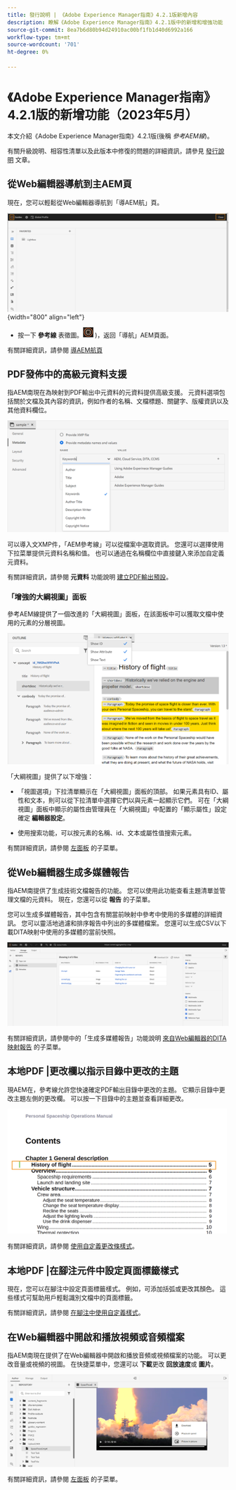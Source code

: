 ```yaml
---
title: 發行說明 | 《Adobe Experience Manager指南》4.2.1版新增內容
description: 瞭解《Adobe Experience Manager指南》4.2.1版中的新增和增強功能
source-git-commit: 8ea7b6d80b94d24910ac00bf1fb1d40d6992a166
workflow-type: tm+mt
source-wordcount: '701'
ht-degree: 0%

---
```


# 《Adobe Experience Manager指南》4.2.1版的新增功能（2023年5月）

本文介紹《Adobe Experience Manager指南》4.2.1版(後稱 *參考AEM線*)。

有關升級說明、相容性清單以及此版本中修復的問題的詳細資訊，請參見 [發行說明](release-notes-4.2.1.md) 文章。

## 從Web編輯器導航到主AEM頁

現在，您可以輕鬆從Web編輯器導航到「導AEM航」頁。

![](assets/web-editor-launch-page.png){width="800" align="left"}

* 按一下 **參考線** 表徵圖。![](assets/aem-guides-icon.png) )，返回「導航」AEM頁面。


有關詳細資訊，請參閱 [導AEM航頁](../user-guide/web-editor-launch-editor.md#id2056BG00RZJ)

## PDF發佈中的高級元資料支援

指AEM南現在為映射到PDF輸出中元資料的元資料提供高級支援。 元資料選項包括關於文檔及其內容的資訊，例如作者的名稱、文檔標題、關鍵字、版權資訊以及其他資料欄位。

<img src="assets/pdf-metadata.png" alt=" 本地pdf元資料">

可以導入文XMP件，「AEM參考線」可以從檔案中選取資訊。 您還可以選擇使用下拉菜單提供元資料名稱和值。 也可以通過在名稱欄位中直接鍵入來添加自定義元資料。

有關詳細資訊，請參閱 **元資料** 功能說明 [建立PDF輸出預設](../web-editor/native-pdf-web-editor.md)。

### 「增強的大綱視圖」面板

參考AEM線提供了一個改進的「大綱視圖」面板，在該面板中可以獲取文檔中使用的元素的分層視圖。

<img src="assets/select-element-content-outline-view_cs.png" alt=" 本地pdf元資料">

「大綱視圖」提供了以下增強：

* 「視圖選項」下拉清單顯示在「大綱視圖」面板的頂部。 如果元素具有ID、屬性和文本，則可以從下拉清單中選擇它們以與元素一起顯示它們。 可在「大綱視圖」面板中顯示的屬性由管理員在「大綱視圖」中配置的「顯示屬性」設定確定 **編輯器設定**。

* 使用搜索功能，可以按元素的名稱、id、文本或屬性值搜索元素。

有關詳細資訊，請參閱 [左面板](../user-guide/web-editor-features.md#id2051EA0M0HS) 的子菜單。

## 從Web編輯器生成多媒體報告

指AEM南提供了生成技術文檔報告的功能。  您可以使用此功能查看主題清單並管理文檔的元資料。 現在，您還可以從 **報告** 的子菜單。

您可以生成多媒體報告，其中包含有關當前映射中參考中使用的多媒體的詳細資訊。 您可以靈活地過濾和排序報告中列出的多媒體檔案。
您還可以生成CSV以下載DITA映射中使用的多媒體的當前快照。

<img src="assets/web-editor-reports-multimedia.png" alt="多媒體報告" width="600">

有關詳細資訊，請參閱中的「生成多媒體報告」功能說明 [來自Web編輯器的DITA映射報告](../user-guide/reports-web-editor.md) 的子菜單。

## 本地PDF |更改欄以指示目錄中更改的主題

現AEM在，參考線允許您快速確定PDF輸出目錄中更改的主題。  它顯示目錄中更改主題左側的更改欄。 可以按一下目錄中的主題並查看詳細更改。

<img src="assets/change-marker-toc.png" alt="更改目錄中的標籤 " width="500">

有關詳細資訊，請參閱 [使用自定義更改條樣式](../native-pdf/change-bar-style.md)。



## 本地PDF |在腳注元件中設定頁面標籤樣式

現在，您可以在腳注中設定頁面標籤樣式。 例如，可添加括弧或更改其顏色。 這些樣式可幫助用戶輕鬆識別文檔中的頁面標籤。

有關詳細資訊，請參閱 [在腳注中使用自定義樣式](../native-pdf/footnote-number-style.md)。

## 在Web編輯器中開啟和播放視頻或音頻檔案

指AEM南現在提供了在Web編輯器中開啟和播放音頻或視頻檔案的功能。 可以更改音量或視頻的視圖。 在快捷菜單中，您還可以 **下載**&#x200B;更改 **回放速度**&#x200B;或 **圖片**。

<img src="assets/video-web-editor.png" alt="播放視頻" width="600">

有關詳細資訊，請參閱 [左面板](../user-guide/web-editor-features.md#id2051EA0M0HS) 的子菜單。
